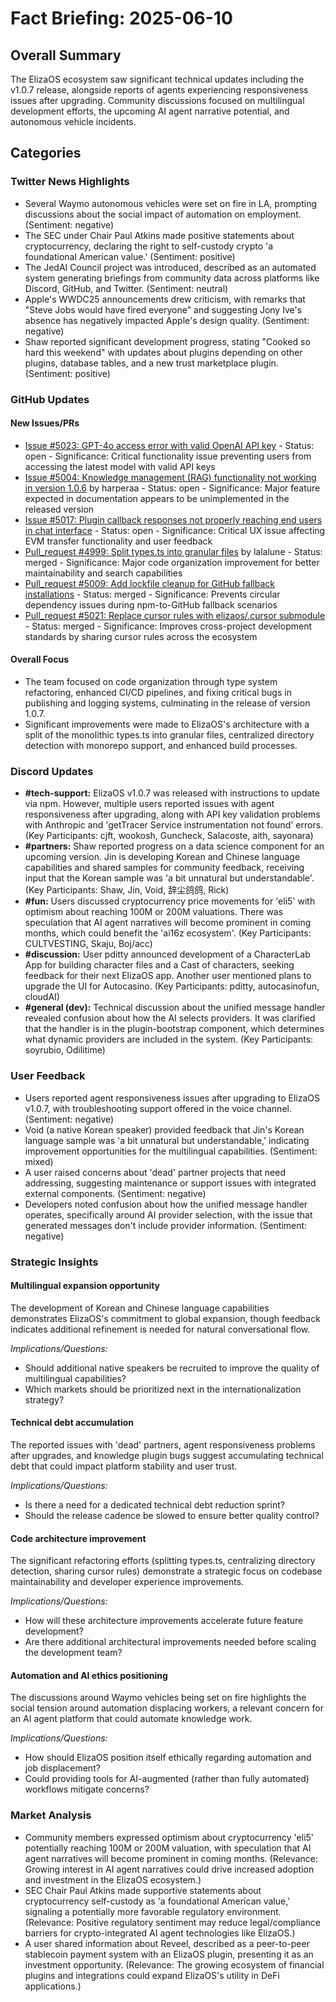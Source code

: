 # Fact Briefing: 2025-06-10

## Overall Summary
The ElizaOS ecosystem saw significant technical updates including the v1.0.7 release, alongside reports of agents experiencing responsiveness issues after upgrading. Community discussions focused on multilingual development efforts, the upcoming AI agent narrative potential, and autonomous vehicle incidents.

## Categories

### Twitter News Highlights
- Several Waymo autonomous vehicles were set on fire in LA, prompting discussions about the social impact of automation on employment. (Sentiment: negative)
- The SEC under Chair Paul Atkins made positive statements about cryptocurrency, declaring the right to self-custody crypto 'a foundational American value.' (Sentiment: positive)
- The JedAI Council project was introduced, described as an automated system generating briefings from community data across platforms like Discord, GitHub, and Twitter. (Sentiment: neutral)
- Apple's WWDC25 announcements drew criticism, with remarks that "Steve Jobs would have fired everyone" and suggesting Jony Ive's absence has negatively impacted Apple's design quality. (Sentiment: negative)
- Shaw reported significant development progress, stating "Cooked so hard this weekend" with updates about plugins depending on other plugins, database tables, and a new trust marketplace plugin. (Sentiment: positive)

### GitHub Updates

#### New Issues/PRs
- [Issue #5023: GPT-4o access error with valid OpenAI API key](https://github.com/elizaos/eliza/issues/5023) - Status: open - Significance: Critical functionality issue preventing users from accessing the latest model with valid API keys
- [Issue #5004: Knowledge management (RAG) functionality not working in version 1.0.6](https://github.com/elizaos/eliza/issues/5004) by harperaa - Status: open - Significance: Major feature expected in documentation appears to be unimplemented in the released version
- [Issue #5017: Plugin callback responses not properly reaching end users in chat interface](https://github.com/elizaos/eliza/issues/5017) - Status: open - Significance: Critical UX issue affecting EVM transfer functionality and user feedback
- [Pull_request #4999: Split types.ts into granular files](https://github.com/elizaos/eliza/pull/4999) by lalalune - Status: merged - Significance: Major code organization improvement for better maintainability and search capabilities
- [Pull_request #5009: Add lockfile cleanup for GitHub fallback installations](https://github.com/elizaos/eliza/pull/5009) - Status: merged - Significance: Prevents circular dependency issues during npm-to-GitHub fallback scenarios
- [Pull_request #5021: Replace cursor rules with elizaos/.cursor submodule](https://github.com/elizaos/eliza/pull/5021) - Status: merged - Significance: Improves cross-project development standards by sharing cursor rules across the ecosystem

#### Overall Focus
- The team focused on code organization through type system refactoring, enhanced CI/CD pipelines, and fixing critical bugs in publishing and logging systems, culminating in the release of version 1.0.7.
- Significant improvements were made to ElizaOS's architecture with a split of the monolithic types.ts into granular files, centralized directory detection with monorepo support, and enhanced build processes.

### Discord Updates
- **#tech-support:** ElizaOS v1.0.7 was released with instructions to update via npm. However, multiple users reported issues with agent responsiveness after upgrading, along with API key validation problems with Anthropic and 'getTracer Service instrumentation not found' errors. (Key Participants: cjft, wookosh, Guncheck, Salacoste, aith, sayonara)
- **#partners:** Shaw reported progress on a data science component for an upcoming version. Jin is developing Korean and Chinese language capabilities and shared samples for community feedback, receiving input that the Korean sample was 'a bit unnatural but understandable'. (Key Participants: Shaw, Jin, Void, 辞尘鸽鸽, Rick)
- **#fun:** Users discussed cryptocurrency price movements for 'eli5' with optimism about reaching 100M or 200M valuations. There was speculation that AI agent narratives will become prominent in coming months, which could benefit the 'ai16z ecosystem'. (Key Participants: CULTVESTING, Skaju, Boj/acc)
- **#discussion:** User pditty announced development of a CharacterLab App for building character files and a Cast of characters, seeking feedback for their next ElizaOS app. Another user mentioned plans to upgrade the UI for Autocasino. (Key Participants: pditty, autocasinofun, cloudAI)
- **#general (dev):** Technical discussion about the unified message handler revealed confusion about how the AI selects providers. It was clarified that the handler is in the plugin-bootstrap component, which determines what dynamic providers are included in the system. (Key Participants: soyrubio, Odilitime)

### User Feedback
- Users reported agent responsiveness issues after upgrading to ElizaOS v1.0.7, with troubleshooting support offered in the voice channel. (Sentiment: negative)
- Void (a native Korean speaker) provided feedback that Jin's Korean language sample was 'a bit unnatural but understandable,' indicating improvement opportunities for the multilingual capabilities. (Sentiment: mixed)
- A user raised concerns about 'dead' partner projects that need addressing, suggesting maintenance or support issues with integrated external components. (Sentiment: negative)
- Developers noted confusion about how the unified message handler operates, specifically around AI provider selection, with the issue that generated messages don't include provider information. (Sentiment: negative)

### Strategic Insights

#### Multilingual expansion opportunity
The development of Korean and Chinese language capabilities demonstrates ElizaOS's commitment to global expansion, though feedback indicates additional refinement is needed for natural conversational flow.

*Implications/Questions:*
  - Should additional native speakers be recruited to improve the quality of multilingual capabilities?
  - Which markets should be prioritized next in the internationalization strategy?

#### Technical debt accumulation
The reported issues with 'dead' partners, agent responsiveness problems after upgrades, and knowledge plugin bugs suggest accumulating technical debt that could impact platform stability and user trust.

*Implications/Questions:*
  - Is there a need for a dedicated technical debt reduction sprint?
  - Should the release cadence be slowed to ensure better quality control?

#### Code architecture improvement
The significant refactoring efforts (splitting types.ts, centralizing directory detection, sharing cursor rules) demonstrate a strategic focus on codebase maintainability and developer experience improvements.

*Implications/Questions:*
  - How will these architecture improvements accelerate future feature development?
  - Are there additional architectural improvements needed before scaling the development team?

#### Automation and AI ethics positioning
The discussions around Waymo vehicles being set on fire highlights the social tension around automation displacing workers, a relevant concern for an AI agent platform that could automate knowledge work.

*Implications/Questions:*
  - How should ElizaOS position itself ethically regarding automation and job displacement?
  - Could providing tools for AI-augmented (rather than fully automated) workflows mitigate concerns?

### Market Analysis
- Community members expressed optimism about cryptocurrency 'eli5' potentially reaching 100M or 200M valuation, with speculation that AI agent narratives will become prominent in coming months. (Relevance: Growing interest in AI agent narratives could drive increased adoption and investment in the ElizaOS ecosystem.)
- SEC Chair Paul Atkins made supportive statements about cryptocurrency self-custody as 'a foundational American value,' signaling a potentially more favorable regulatory environment. (Relevance: Positive regulatory sentiment may reduce legal/compliance barriers for crypto-integrated AI agent technologies like ElizaOS.)
- A user shared information about Reveel, described as a peer-to-peer stablecoin payment system with an ElizaOS plugin, presenting it as an investment opportunity. (Relevance: The growing ecosystem of financial plugins and integrations could expand ElizaOS's utility in DeFi applications.)
